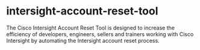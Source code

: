# intersight-account-reset-tool
The Cisco Intersight Account Reset Tool is designed to increase the efficiency of developers, engineers, sellers and trainers working with Cisco Intersight by automating the Intersight account reset process.
